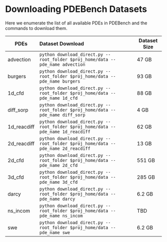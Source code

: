 
# Downloading PDEBench Datasets

Here we enumerate the list of all available PDEs in PDEBench and the commands to download them.



| PDEs        | Dataset Download                                             | Dataset Size |
| ----------- | :----------------------------------------------------------- | ------------ |
| advection   | ```python download_direct.py --root_folder $proj_home/data --pde_name advection``` | 47 GB        |
| burgers     | ```python download_direct.py --root_folder $proj_home/data --pde_name burgers``` | 93 GB        |
| 1d_cfd      | ```python download_direct.py --root_folder $proj_home/data --pde_name 1d_cfd``` | 88 GB        |
| diff_sorp   | ```python download_direct.py --root_folder $proj_home/data --pde_name diff_sorp``` | 4 GB         |
| 1d_reacdiff | ```python download_direct.py --root_folder $proj_home/data --pde_name 1d_reacdiff``` | 62 GB        |
| 2d_reacdiff | ```python download_direct.py --root_folder $proj_home/data --pde_name 2d_reacdiff``` | 13 GB        |
| 2d_cfd      | ```python download_direct.py --root_folder $proj_home/data --pde_name 2d_cfd``` | 551 GB       |
| 3d_cfd      | ```python download_direct.py --root_folder $proj_home/data --pde_name 3d_cfd``` | 285 GB       |
| darcy       | ```python download_direct.py --root_folder $proj_home/data --pde_name darcy``` | 6.2 GB       |
| ns_incom    | ```python download_direct.py --root_folder $proj_home/data --pde_name ns_incom``` | TBD          |
| swe         | ```python download_direct.py --root_folder $proj_home/data --pde_name swe``` | 6.2 GB       |

